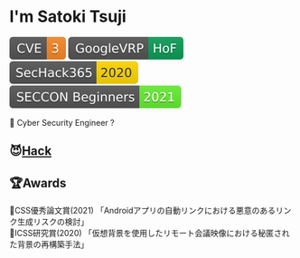 # I'm Satoki Tsuji
[![CVE](Badges/CVE-3-f68826.svg)](https://cve.mitre.org/) 
[![GoogleVRP](Badges/GoogleVRP-HoF-0c9d58.svg)](https://bughunter.withgoogle.com/profile/577f4342-b9c0-4049-9c54-ca5c2d1bb102/) 
[![SecHack365](Badges/SecHack365-2020-ffd700.svg)](https://sechack365.nict.go.jp/) 
[![SECCON Beginners](Badges/SECCON_Beginners-2021-66ee33.svg)](https://www.seccon.jp/2021/)  

👻 Cyber Security Engineer ?  

## 😈[Hack](Hack.md)

## 🏆Awards
📃CSS優秀論文賞(2021) 「Androidアプリの自動リンクにおける悪意のあるリンク生成リスクの検討」  
📃ICSS研究賞(2020) 「仮想背景を使用したリモート会議映像における秘匿された背景の再構築手法」  
